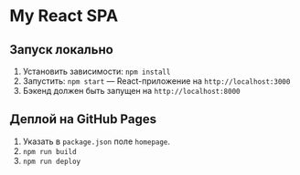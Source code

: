 # My React SPA

## Запуск локально

1. Установить зависимости: `npm install`
2. Запустить: `npm start` — React-приложение на `http://localhost:3000`
3. Бэкенд должен быть запущен на `http://localhost:8000`

## Деплой на GitHub Pages

1. Указать в `package.json` поле `homepage`.
2. `npm run build`
3. `npm run deploy`
